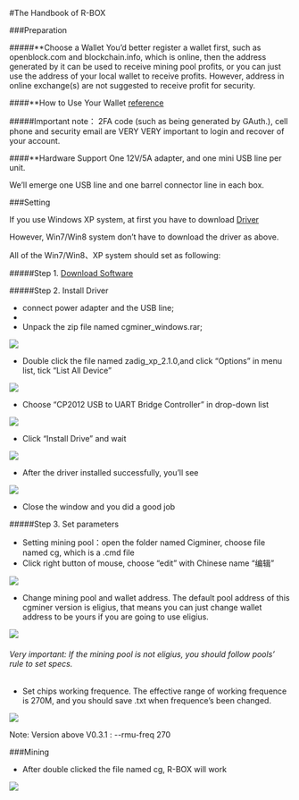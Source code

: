 ﻿#The Handbook of R-BOX

###Preparation

#####**Choose a Wallet
You’d better register a wallet first, such as openblock.com and blockchain.info, which is online, then the address generated by it can be used to receive mining pool profits, or you can just use the address of your local wallet to receive profits. However, address in online exchange(s) are not suggested to receive profit for security.

####**How to Use Your Wallet
[reference](http://www.shroomery.org/forums/showflat.php/Number/19116760)

#####Important note：
2FA code (such as being generated by GAuth.), cell phone and security email are VERY VERY important to login and recover of your account.

####**Hardware Support
   One 12V/5A adapter, and one mini USB line per unit.
   
   We’ll emerge one USB line and one barrel connector line in each box.

###Setting

If you use Windows XP system, at first you have to download [Driver](http://www.silabs.com/products/mcu/Pages/USBtoUARTBridgeVCPDrivers.aspx)

However, Win7/Win8 system don’t have to download the driver as above.

All of the Win7/Win8、XP system should set as following:

#####Step 1.
[Download Software](https://github.com/rockminerinc/cgminer-for-R-BOX/blob/master/cgminer-win0.3.1.zip)

#####Step 2. Install Driver

* connect power adapter and the USB line;
* 
* Unpack the zip file named cgminer_windows.rar;

![](http://www.rockminer.com/handbook%20of%20R-BOX.files/image001.jpg)

* Double click the file named zadig_xp_2.1.0,and click “Options” in menu list, tick “List All Device”

![](http://www.rockminer.com/handbook%20of%20R-BOX.files/image003.jpg)

* Choose “CP2012 USB to UART Bridge Controller” in drop-down list

![](http://www.rockminer.com/handbook%20of%20R-BOX.files/image002.jpg)

* Click “Install Drive” and wait

![](http://www.rockminer.com/handbook%20of%20R-BOX.files/image005.jpg)

* After the driver installed successfully, you’ll see

![](http://www.rockminer.com/handbook%20of%20R-BOX.files/image006.jpg)

* Close the window and you did a good job

#####Step 3. Set parameters
* Setting mining pool：open the folder named Cigminer, choose file named cg, which is a .cmd file
* Click right button of mouse, choose “edit” with Chinese name “编辑”

![](http://www.rockminer.com/handbook%20of%20R-BOX.files/image008.jpg)

* Change mining pool and wallet address. The default pool address of this cgminer version is eligius, that means you can just change wallet address to be yours if you are going to use eligius.

![](http://www.rockminer.com/handbook%20of%20R-BOX.files/image009.jpg)

###### Very important: If the mining pool is not eligius, you should follow pools’ rule to set specs.

* Set chips working frequence. The effective range of working frequence is 270M, and you should save .txt when frequence’s been changed.

![](http://www.rockminer.com/handbook%20of%20R-BOX.files/image010.jpg)

Note: Version above V0.3.1 : --rmu-freq 270

###Mining

* After double clicked the file named cg, R-BOX will work

![](http://www.rockminer.com/handbook%20of%20R-BOX.files/image012.jpg)
